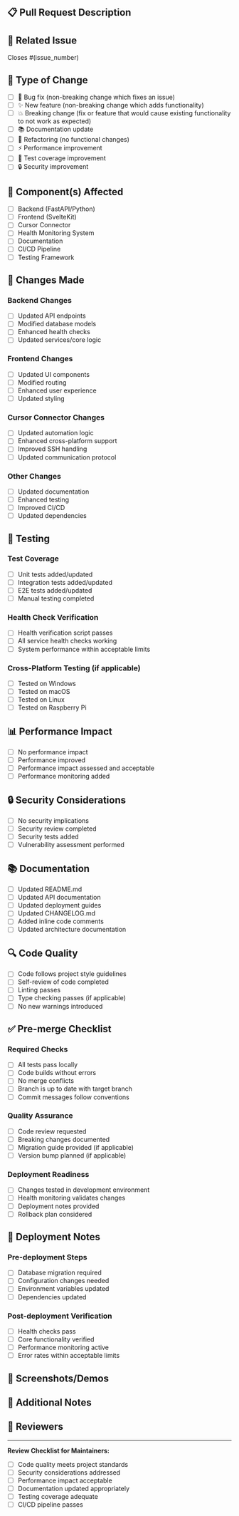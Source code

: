 ## 📋 Pull Request Description

<!-- Provide a brief description of the changes in this PR -->

## 🔗 Related Issue

<!-- Link to the issue this PR addresses -->

Closes #(issue_number)

## 🚀 Type of Change

- [ ] 🐛 Bug fix (non-breaking change which fixes an issue)
- [ ] ✨ New feature (non-breaking change which adds functionality)
- [ ] 💥 Breaking change (fix or feature that would cause existing functionality to not work as expected)
- [ ] 📚 Documentation update
- [ ] 🔧 Refactoring (no functional changes)
- [ ] ⚡ Performance improvement
- [ ] 🧪 Test coverage improvement
- [ ] 🔒 Security improvement

## 🎯 Component(s) Affected

- [ ] Backend (FastAPI/Python)
- [ ] Frontend (SvelteKit)
- [ ] Cursor Connector
- [ ] Health Monitoring System
- [ ] Documentation
- [ ] CI/CD Pipeline
- [ ] Testing Framework

## 📝 Changes Made

<!-- Describe what changes you made. Be specific about what files were changed and why -->

### Backend Changes

- [ ] Updated API endpoints
- [ ] Modified database models
- [ ] Enhanced health checks
- [ ] Updated services/core logic

### Frontend Changes

- [ ] Updated UI components
- [ ] Modified routing
- [ ] Enhanced user experience
- [ ] Updated styling

### Cursor Connector Changes

- [ ] Updated automation logic
- [ ] Enhanced cross-platform support
- [ ] Improved SSH handling
- [ ] Updated communication protocol

### Other Changes

- [ ] Updated documentation
- [ ] Enhanced testing
- [ ] Improved CI/CD
- [ ] Updated dependencies

## 🧪 Testing

### Test Coverage

- [ ] Unit tests added/updated
- [ ] Integration tests added/updated
- [ ] E2E tests added/updated
- [ ] Manual testing completed

### Health Check Verification

- [ ] Health verification script passes
- [ ] All service health checks working
- [ ] System performance within acceptable limits

### Cross-Platform Testing (if applicable)

- [ ] Tested on Windows
- [ ] Tested on macOS
- [ ] Tested on Linux
- [ ] Tested on Raspberry Pi

## 📊 Performance Impact

<!-- Describe any performance implications of your changes -->

- [ ] No performance impact
- [ ] Performance improved
- [ ] Performance impact assessed and acceptable
- [ ] Performance monitoring added

## 🔒 Security Considerations

<!-- Describe any security implications of your changes -->

- [ ] No security implications
- [ ] Security review completed
- [ ] Security tests added
- [ ] Vulnerability assessment performed

## 📚 Documentation

- [ ] Updated README.md
- [ ] Updated API documentation
- [ ] Updated deployment guides
- [ ] Updated CHANGELOG.md
- [ ] Added inline code comments
- [ ] Updated architecture documentation

## 🔍 Code Quality

- [ ] Code follows project style guidelines
- [ ] Self-review of code completed
- [ ] Linting passes
- [ ] Type checking passes (if applicable)
- [ ] No new warnings introduced

## ✅ Pre-merge Checklist

### Required Checks

- [ ] All tests pass locally
- [ ] Code builds without errors
- [ ] No merge conflicts
- [ ] Branch is up to date with target branch
- [ ] Commit messages follow conventions

### Quality Assurance

- [ ] Code review requested
- [ ] Breaking changes documented
- [ ] Migration guide provided (if applicable)
- [ ] Version bump planned (if applicable)

### Deployment Readiness

- [ ] Changes tested in development environment
- [ ] Health monitoring validates changes
- [ ] Deployment notes provided
- [ ] Rollback plan considered

## 🚀 Deployment Notes

<!-- Any special instructions for deploying these changes -->

### Pre-deployment Steps

- [ ] Database migration required
- [ ] Configuration changes needed
- [ ] Environment variables updated
- [ ] Dependencies updated

### Post-deployment Verification

- [ ] Health checks pass
- [ ] Core functionality verified
- [ ] Performance monitoring active
- [ ] Error rates within acceptable limits

## 📸 Screenshots/Demos

<!-- If applicable, add screenshots or demo videos -->

## 💭 Additional Notes

<!-- Any additional information that reviewers should know -->

## 👥 Reviewers

<!-- Tag specific reviewers if needed -->

---

**Review Checklist for Maintainers:**

- [ ] Code quality meets project standards
- [ ] Security considerations addressed
- [ ] Performance impact acceptable
- [ ] Documentation updated appropriately
- [ ] Testing coverage adequate
- [ ] CI/CD pipeline passes
